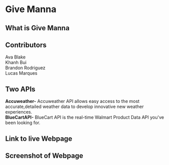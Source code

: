 # Give Manna

## What is Give Manna


## Contributors
Ava Blake<br>
Khanh Bui<br>
Brandon Rodriguez<br>
Lucas Marques<br>

## Two APIs
**Accuweather-** Accuweather API  allows easy access to the most accurate,detailed weather data to develop innovative new weather experiences.<br>
**BlueCartAPI-** BlueCart API is the real-time Walmart Product Data API you've been looking for.

## Link to live Webpage

## Screenshot of Webpage

